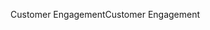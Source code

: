 <span data-ttu-id="fc3a0-101">Customer Engagement</span><span class="sxs-lookup"><span data-stu-id="fc3a0-101">Customer Engagement</span></span>
